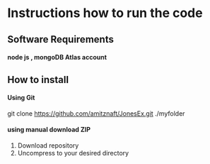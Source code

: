 

# Instructions how to run the code
## Software Requirements
#### node js , mongoDB Atlas account
## How to install
#### Using Git
git clone https://github.com/amitznaft/JonesEx.git ./myfolder
#### using manual download ZIP
1. Download repository
2. Uncompress to your desired directory

   
